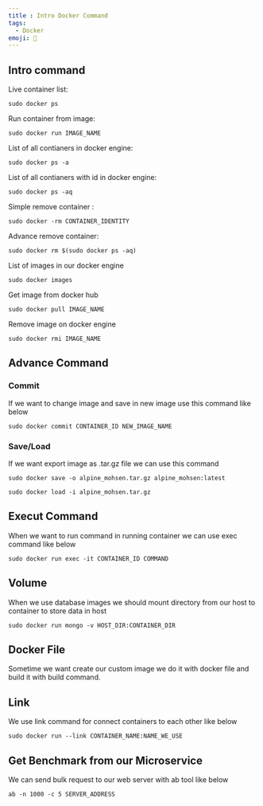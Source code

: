 ```yaml
---
title : Intro Docker Command
tags:
  - Docker
emoji: 🐋
---
```


## Intro command 

Live container list:
```Terminal
sudo docker ps
```
Run container from image:
```Terminal
sudo docker run IMAGE_NAME
```
List of all contianers in docker engine:
```Terminal
sudo docker ps -a
```
List of all contianers with id in docker engine:
```Terminal
sudo docker ps -aq
```
Simple remove container :
```Terminal
sudo docker -rm CONTAINER_IDENTITY
```
Advance remove container:
```Terminal
sudo docker rm $(sudo docker ps -aq)
```
List of images in our docker engine
```Terminal
sudo docker images
```
Get image from docker hub
```Terminal
sudo docker pull IMAGE_NAME
```
Remove image on docker engine
```Terminal
sudo docker rmi IMAGE_NAME
```
## Advance Command 

### Commit
If we want to change image and save in new image use this command like below

```Terminal
sudo docker commit CONTAINER_ID NEW_IMAGE_NAME
```
### Save/Load
If we want export image as .tar.gz file we can use this command

```Terminal
sudo docker save -o alpine_mohsen.tar.gz alpine_mohsen:latest
```
```Terminal
sudo docker load -i alpine_mohsen.tar.gz
```
## Execut Command
When we want to run command in running container we can use exec command like below

```Terminal
sudo docker run exec -it CONTAINER_ID COMMAND
```
## Volume
When we use database images we should mount directory from our host to container to store data in host
```Terminal
sudo docker run mongo -v HOST_DIR:CONTAINER_DIR
```
## Docker File
Sometime we want create our custom image we do it with docker file and build it with build command.

## Link 
We use link command for connect containers to each other like below

```Terminal
sudo docker run --link CONTAINER_NAME:NAME_WE_USE
```
## Get Benchmark from our Microservice 
We can send bulk request to our web server with ab tool like below

```Terminal
ab -n 1000 -c 5 SERVER_ADDRESS
```